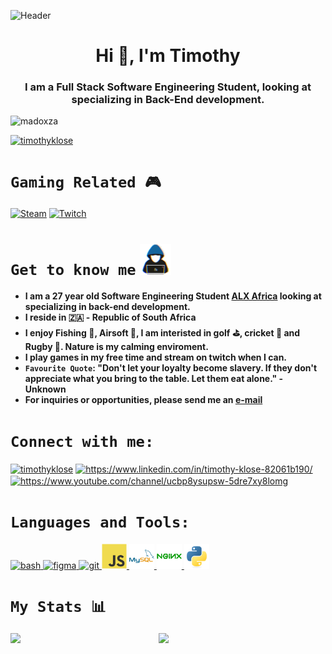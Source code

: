 ![Header](https://user-images.githubusercontent.com/513929/53929982-e5497700-404c-11e9-8393-dece0b196c98.png)
<h1 align="center">Hi 👋, I'm Timothy</h1>
<h3 align="center">I am a Full Stack Software Engineering Student, looking at specializing in Back-End development.</h3>

<p align="left"> <img src="https://komarev.com/ghpvc/?username=madoxza&label=Profile%20views&color=0e75b6&style=flat" alt="madoxza" /> </p>

<p align="left"> <a href="https://twitter.com/timothyklose" target="blank"><img src="https://img.shields.io/twitter/follow/timothyklose?logo=twitter&style=for-the-badge" alt="timothyklose" /></a> </p>

# <b>`Gaming Related 🎮`</b> 

[![Steam](https://img.shields.io/badge/steam-%23000000.svg?style=for-the-badge&logo=steam&logoColor=white)](https://steamcommunity.com/id/ivemadox/)
[![Twitch](https://img.shields.io/badge/Twitch-%239146FF.svg?style=for-the-badge&logo=Twitch&logoColor=white)](https://www.twitch.tv/madoxza)

# <b>`Get to know me`</b> <picture><img src = "https://github.com/0xAbdulKhalid/0xAbdulKhalid/raw/main/assets/mdImages/about_me.gif" width = 50px></picture>
- **I am a 27 year old Software Engineering Student [ALX Africa](https://www.alxafrica.com/about/) looking at specializing in back-end development.**
- **I reside in 🇿🇦 - Republic of South Africa**
- **I enjoy Fishing 🎣, Airsoft 🔫, I am interisted in golf ⛳, cricket 🏏 and Rugby 🏉. Nature is my calming enviroment.**
- **I play games in my free time and stream on twitch when I can.**
- **`Favourite Quote`: "Don't let your loyalty become slavery. If they don't appreciate what you bring to the table. Let them eat alone." - Unknown**
- **For inquiries or opportunities, please send me an [e-mail](https://mail.google.com/mail/?view=cm&fs=1&to=timklo15@gmail.com&su=SUBJECT&body=BODY)**

# <b align="left">`Connect with me:`</b>
<p align="left">
<a href="https://twitter.com/timothyklose" target="blank"><img align="center" src="https://raw.githubusercontent.com/rahuldkjain/github-profile-readme-generator/master/src/images/icons/Social/twitter.svg" alt="timothyklose" height="30" width="40" /></a>
<a href="https://linkedin.com/in/https://www.linkedin.com/in/timothy-klose-82061b190/" target="blank"><img align="center" src="https://raw.githubusercontent.com/rahuldkjain/github-profile-readme-generator/master/src/images/icons/Social/linked-in-alt.svg" alt="https://www.linkedin.com/in/timothy-klose-82061b190/" height="30" width="40" /></a>
<a href="https://www.youtube.com/c/https://www.youtube.com/channel/ucbp8ysupsw-5dre7xy8lomg" target="blank"><img align="center" src="https://raw.githubusercontent.com/rahuldkjain/github-profile-readme-generator/master/src/images/icons/Social/youtube.svg" alt="https://www.youtube.com/channel/ucbp8ysupsw-5dre7xy8lomg" height="30" width="40" /></a>
</p>

# <b align="left">`Languages and Tools:`</b>
<p align="left"> <a href="https://www.gnu.org/software/bash/" target="_blank" rel="noreferrer"> <img src="https://www.vectorlogo.zone/logos/gnu_bash/gnu_bash-icon.svg" alt="bash" width="40" height="40"/> </a> <a href="https://www.figma.com/" target="_blank" rel="noreferrer"> <img src="https://www.vectorlogo.zone/logos/figma/figma-icon.svg" alt="figma" width="40" height="40"/> </a> <a href="https://git-scm.com/" target="_blank" rel="noreferrer"> <img src="https://www.vectorlogo.zone/logos/git-scm/git-scm-icon.svg" alt="git" width="40" height="40"/> </a> <a href="https://developer.mozilla.org/en-US/docs/Web/JavaScript" target="_blank" rel="noreferrer"> <img src="https://raw.githubusercontent.com/devicons/devicon/master/icons/javascript/javascript-original.svg" alt="javascript" width="40" height="40"/> </a> <a href="https://www.mysql.com/" target="_blank" rel="noreferrer"> <img src="https://raw.githubusercontent.com/devicons/devicon/master/icons/mysql/mysql-original-wordmark.svg" alt="mysql" width="40" height="40"/> </a> <a href="https://www.nginx.com" target="_blank" rel="noreferrer"> <img src="https://raw.githubusercontent.com/devicons/devicon/master/icons/nginx/nginx-original.svg" alt="nginx" width="40" height="40"/> </a> <a href="https://www.python.org" target="_blank" rel="noreferrer"> <img src="https://raw.githubusercontent.com/devicons/devicon/master/icons/python/python-original.svg" alt="python" width="40" height="40"/> </a> </p>

# <b>`My Stats 📊`</b>

<img align="left" width="47%" src="https://github-readme-stats.vercel.app/api?username=madoxza&show_icons=true&theme=shadow_green">
<img align="left" width="47%" src="https://github-readme-stats.vercel.app/api/top-langs/?username=madoxza&layout=compact">
